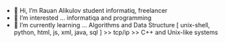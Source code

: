 - 👋 Hi, I’m Rauan Alikulov student informatiq, freelancer
- 👀 I’m interested ... informatiqa and programming
- 🌱 I’m currently learning ... Algorithms and Data Structure
[ unix-shell, python, html, js, xml, java, sql ] >> tcp/ip >> C++ and Unix-like systems

<!---
RauanAlikulov/RauanAlikulov is a ✨ special ✨ repository because its `README.md` (this file) appears on your GitHub profile.
You can click the Preview link to take a look at your changes.
--->
